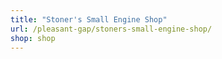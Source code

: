 ```yaml
---
title: "Stoner's Small Engine Shop"
url: /pleasant-gap/stoners-small-engine-shop/
shop: shop
---
```

